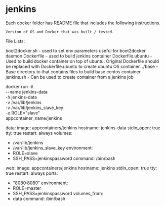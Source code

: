 # jenkins
Each docker folder has README file that includes the following instructions.

	Version of OS and Docker that was built / tested.
	

File Lists:

 boot2docker.sh - used to set env parameters useful for boot2docker daemon
 Dockerfile - used to build jenkins container
 Dockerfile.ubuntu - Used to build docker container on top of ubuntu. Original Dockerfile should be replaced with Dockerfile.ubuntu to create ubuntu OS container.
 ./base - Base directory to that contains files to build base centos container. 
 jenkins.sh - Can be used to create container from a jenkins job
 

docker run -it \
--name jenkins-data \
-h jenkins-data \
-v /var/lib/jenkins \
-v /var/lib/jenkins_slave_key \
-e ROLE="slave" \
appcontainer_name/jenkins


data:
  image: appcontainers/jenkins
  hostname: jenkins-data
  stdin_open: true
  tty: true
  restart: always
  volumes:
  - /var/lib/jenkins
  - /var/lib/jenkins_slave_key
  environment:
  - ROLE=slave
  - SSH_PASS=jenkinspassword
  command: /bin/bash

web:
  image: appcontainers/jenkins
  hostname: jenkins
  stdin_open: true
  tty: true
  restart: always
  ports:
  - "8080:8080"
  environment:
  - ROLE=master
  - SSH_PASS=jenkinspassword
  volumes_from:
  - data
  command: /bin/bash
